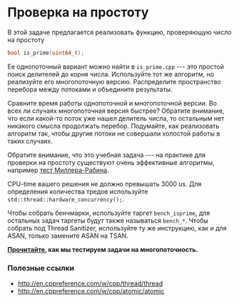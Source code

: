 # Проверка на простоту

В этой задаче предлагается реализовать функцию, проверяющую число на простоту
```cpp
bool is_prime(uint64_t);
```

Ее однопоточный вариант можно найти в `is_prime.cpp` --- это простой поиск делителей до корня числа. Используйте тот же алгоритм, но реализуйте его многопоточную версию. Распределите пространство перебора между потоками и объедините результаты.

Сравните время работы однопоточной и многопоточной версии. Во всех ли случаях многопоточная версия быстрее? Обратите внимание, что если какой-то поток уже нашел делитель числа, то остальным нет никакого смысла продолжать перебор. Подумайте, как реализовать алгоритм так, чтобы другие потоки не совершали холостой работы в таких случаях.

Обратите внимание, что это учебная задача --- на практике для проверки на простоту существуют очень эффективные алгоритмы, например [тест Миллера-Рабина](https://en.wikipedia.org/wiki/Miller%E2%80%93Rabin_primality_test).

CPU-time вашего решения не должно превышать 3000 us. Для определения количества тредов используйте `std::thread::hardware_concurrency();`.

Чтобы собрать бенчмарки, используйте таргет `bench_isprime`, для остальных задач таргеты будут также называться `bench_*`. Чтобы собрать под Thread Sanitizer, используйте ту же инструкцию, как и для ASAN, только замените ASAN на TSAN.

**[Прочитайте](../../../docs/multithreading.md), как мы тестируем задачи на многопоточность.**

### Полезные ссылки
* http://en.cppreference.com/w/cpp/thread/thread
* http://en.cppreference.com/w/cpp/atomic/atomic
